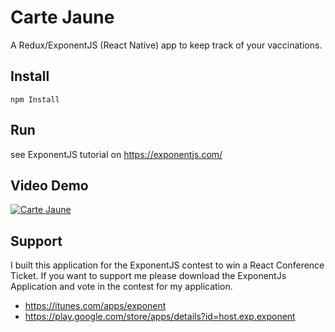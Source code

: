 # Carte Jaune

A Redux/ExponentJS (React Native) app to keep track of your vaccinations.

## Install

`npm Install`

## Run

see ExponentJS tutorial on https://exponentjs.com/

## Video Demo

[![Carte Jaune](http://img.youtube.com/vi/XaiVZ4RkZ6M/0.jpg)](http://www.youtube.com/watch?v=XaiVZ4RkZ6M)

## Support

I built this application for the ExponentJS contest to win a React Conference Ticket. If you want to support me please download the ExponentJs Application and vote in the contest for my application.

- https://itunes.com/apps/exponent
- https://play.google.com/store/apps/details?id=host.exp.exponent
